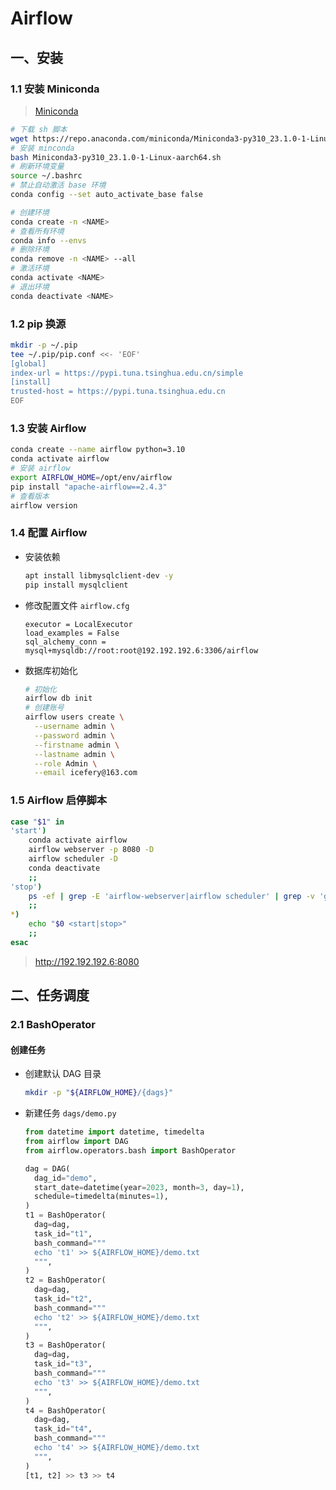 # Airflow

## 一、安装

### 1.1 安装 Miniconda

> [Miniconda](https://docs.conda.io/en/latest/miniconda.html#linux-installers)

```bash
# 下载 sh 脚本
wget https://repo.anaconda.com/miniconda/Miniconda3-py310_23.1.0-1-Linux-aarch64.sh
# 安装 minconda
bash Miniconda3-py310_23.1.0-1-Linux-aarch64.sh
# 刷新环境变量
source ~/.bashrc
# 禁止自动激活 base 环境
conda config --set auto_activate_base false
```

```bash
# 创建环境
conda create -n <NAME>
# 查看所有环境
conda info --envs
# 删除环境
conda remove -n <NAME> --all
# 激活环境
conda activate <NAME>
# 退出环境
conda deactivate <NAME>
```

### 1.2 pip 换源

```bash
mkdir -p ~/.pip
tee ~/.pip/pip.conf <<- 'EOF'
[global]
index-url = https://pypi.tuna.tsinghua.edu.cn/simple
[install]
trusted-host = https://pypi.tuna.tsinghua.edu.cn
EOF
```

### 1.3 安装 Airflow

```bash
conda create --name airflow python=3.10
conda activate airflow
# 安装 airflow
export AIRFLOW_HOME=/opt/env/airflow
pip install "apache-airflow==2.4.3"
# 查看版本
airflow version
```

### 1.4 配置 Airflow

- 安装依赖

  ```bash
  apt install libmysqlclient-dev -y
  pip install mysqlclient
  ```

- 修改配置文件 `airflow.cfg`

  ```properties
  executor = LocalExecutor
  load_examples = False
  sql_alchemy_conn = mysql+mysqldb://root:root@192.192.192.6:3306/airflow
  ```

- 数据库初始化

  ```bash
  # 初始化
  airflow db init
  # 创建账号
  airflow users create \
    --username admin \
    --password admin \
    --firstname admin \
    --lastname admin \
    --role Admin \
    --email icefery@163.com
  ```

### 1.5 Airflow 启停脚本

```bash
case "$1" in
'start')
    conda activate airflow
    airflow webserver -p 8080 -D
    airflow scheduler -D
    conda deactivate
    ;;
'stop')
    ps -ef | grep -E 'airflow-webserver|airflow scheduler' | grep -v 'grep' | awk '{print $2}' | xargs kill
    ;;
*)
    echo "$0 <start|stop>"
    ;;
esac
```

> http://192.192.192.6:8080

## 二、任务调度

### 2.1 BashOperator

#### 创建任务

- 创建默认 DAG 目录

  ```bash
  mkdir -p "${AIRFLOW_HOME}/{dags}"
  ```

- 新建任务 `dags/demo.py`

  ```python
  from datetime import datetime, timedelta
  from airflow import DAG
  from airflow.operators.bash import BashOperator

  dag = DAG(
    dag_id="demo",
    start_date=datetime(year=2023, month=3, day=1),
    schedule=timedelta(minutes=1),
  )
  t1 = BashOperator(
    dag=dag,
    task_id="t1",
    bash_command="""
    echo 't1' >> ${AIRFLOW_HOME}/demo.txt
    """,
  )
  t2 = BashOperator(
    dag=dag,
    task_id="t2",
    bash_command="""
    echo 't2' >> ${AIRFLOW_HOME}/demo.txt
    """,
  )
  t3 = BashOperator(
    dag=dag,
    task_id="t3",
    bash_command="""
    echo 't3' >> ${AIRFLOW_HOME}/demo.txt
    """,
  )
  t4 = BashOperator(
    dag=dag,
    task_id="t4",
    bash_command="""
    echo 't4' >> ${AIRFLOW_HOME}/demo.txt
    """,
  )
  [t1, t2] >> t3 >> t4
  ```
